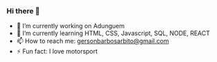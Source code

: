 ### Hi there 👋


- 🔭 I’m currently working on Adunguem
- 🌱 I’m currently learning HTML, CSS, Javascript, SQL, NODE, REACT
- 📫 How to reach me: gersonbarbosarbito@gmail.com
- ⚡ Fun fact: I love motorsport 
